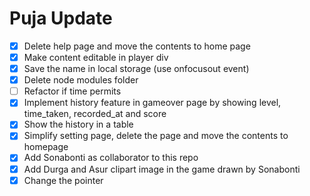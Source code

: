 # Puja Update
- [x] Delete help page and move the contents to home page
- [x] Make content editable in player div
- [x] Save the name in local storage (use onfocusout event)
- [x] Delete node modules folder
- [ ] Refactor if time permits 
- [x] Implement history feature in gameover page by showing level, time_taken, recorded_at and score
- [x] Show the history in a table
- [x] Simplify setting page, delete the page and move the contents to homepage
- [x] Add Sonabonti as collaborator to this repo
- [x] Add Durga and Asur clipart image in the game drawn by Sonabonti 
- [x] Change the pointer
